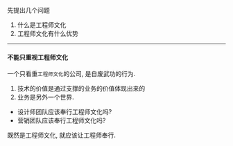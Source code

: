 先提出几个问题
1. 什么是工程师文化
2. 工程师文化有什么优势




---

#### 不能只重视工程师文化
一个只看重`工程师文化`的公司, 是自废武功的行为.

1. 技术的价值是通过支撑的业务的价值体现出来的
2. 业务是另外一个世界.

- 设计师团队应该奉行工程师文化吗?
- 营销团队应该奉行工程师文化吗?

既然是工程师文化, 就应该让工程师奉行.

